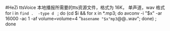 #HeZi
ttsVoice  本地播报所需要的tts资源文件，格式为 16K， 单声道，wav 格式
for i in `find .  -type d ` ; do (cd $i && for x in *.mp3; do avconv -i "$x"  -ar 16000  -ac 1  -af volume=volume=4  "`basename "$x"mp3`@@..wav"; done) ; done 

